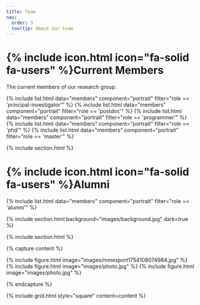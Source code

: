 ```yaml
---
title: Team
nav:
  order: 3
  tooltip: About our team
---
```


# {% include icon.html icon="fa-solid fa-users" %}Current Members

The current members of our research group.

{% include list.html data="members" component="portrait" filter="role == 'principal-investigator'" %}
{% include list.html data="members" component="portrait" filter="role == 'postdoc'" %}
{% include list.html data="members" component="portrait" filter="role == 'programmer'" %}
{% include list.html data="members" component="portrait" filter="role == 'phd'" %}
{% include list.html data="members" component="portrait" filter="role == 'master'" %}

{% include section.html %}

# {% include icon.html icon="fa-solid fa-users" %}Alumni

{% include list.html data="members" component="portrait" filter="role == 'alumni'" %}

{% include section.html background="images/background.jpg" dark=true %}

{% include section.html %}

{% capture content %}

{% include figure.html image="images/mmexport1754108074984.jpg" %}
{% include figure.html image="images/photo.jpg" %}
{% include figure.html image="images/photo.jpg" %}

{% endcapture %}

{% include grid.html style="square" content=content %}
